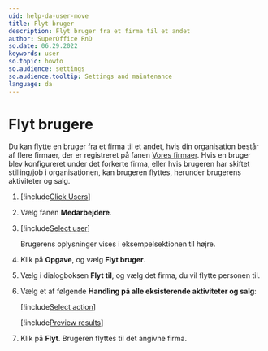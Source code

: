 ```yaml
---
uid: help-da-user-move
title: Flyt bruger
description: Flyt bruger fra et firma til et andet
author: SuperOffice RnD
so.date: 06.29.2022
keywords: user
so.topic: howto
so.audience: settings
so.audience.tooltip: Settings and maintenance
language: da
---
```


# Flyt brugere

Du kan flytte en bruger fra et firma til et andet, hvis din organisation består af flere firmaer, der er registreret på fanen [Vores firmaer][2]. Hvis en bruger blev konfigureret under det forkerte firma, eller hvis brugeren har skiftet stilling/job i organisationen, kan brugeren flyttes, herunder brugerens aktiviteter og salg.

1. [!include[Click Users](includes/goto-users.md)]

1. Vælg fanen **Medarbejdere**.

1. [!include[Select user](includes/select-user.md)]

    Brugerens oplysninger vises i eksempelsektionen til højre.

1. Klik på **Opgave**, og vælg **Flyt bruger**.

1. Vælg i dialogboksen **Flyt til**, og vælg det firma, du vil flytte personen til.

1. Vælg et af følgende **Handling på alle eksisterende aktiviteter og salg**:

    [!include[Select action](../../../learn/includes/select-action-on-activity.md)]

    [!include[Preview results](../../../learn/includes/note-preview-results.md)]

1. Klik på **Flyt**. Brugeren flyttes til det angivne firma.

<!-- Referenced links -->
[2]: screen/index.md

<!-- Referenced images -->
